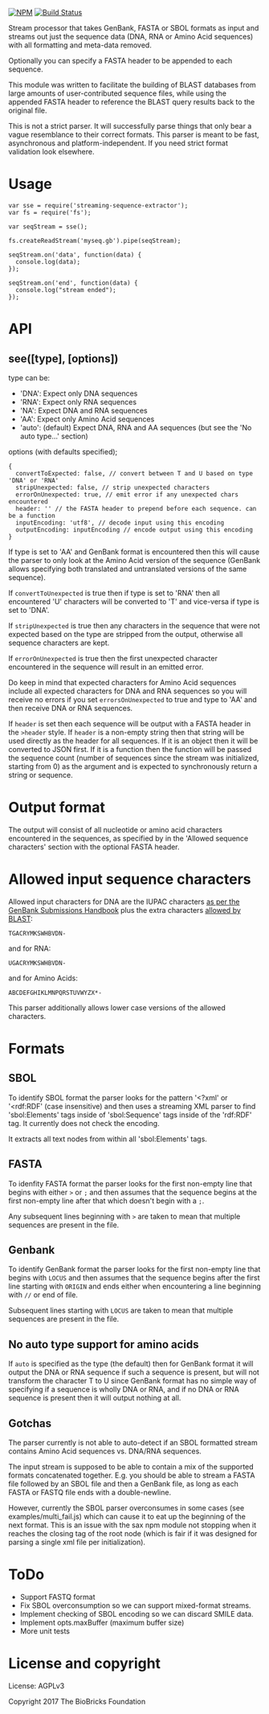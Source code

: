 [![NPM][npm-img]][npm-url]
[![Build Status][ci-img]][ci-url]

Stream processor that takes GenBank, FASTA or SBOL formats as input and streams out just the sequence data (DNA, RNA or Amino Acid sequences) with all formatting and meta-data removed. 

Optionally you can specify a FASTA header to be appended to each sequence.

This module was written to facilitate the building of BLAST databases from large amounts of user-contributed sequence files, while using the appended FASTA header to reference the BLAST query results back to the original file.

This is not a strict parser. It will successfully parse things that only bear a vague resemblance to their correct formats. This parser is meant to be fast, asynchronous and platform-independent. If you need strict format validation look elsewhere.

# Usage

```
var sse = require('streaming-sequence-extractor');
var fs = require('fs');

var seqStream = sse();

fs.createReadStream('myseq.gb').pipe(seqStream);

seqStream.on('data', function(data) {
  console.log(data);
});

seqStream.on('end', function(data) {
  console.log("stream ended");
});
```

# API

## see([type], [options])

type can be:

* 'DNA': Expect only DNA sequences
* 'RNA': Expect only RNA sequences
* 'NA': Expect DNA and RNA sequences
* 'AA': Expect only Amino Acid sequences
* 'auto': (default) Expect DNA, RNA and AA sequences (but see the 'No auto type...' section)

options (with defaults specified);

```
{
  convertToExpected: false, // convert between T and U based on type 'DNA' or 'RNA'
  stripUnexpected: false, // strip unexpected characters
  errorOnUnexpected: true, // emit error if any unexpected chars encountered
  header: '' // the FASTA header to prepend before each sequence. can be a function
  inputEncoding: 'utf8', // decode input using this encoding
  outputEncoding: inputEncoding // encode output using this encoding
}
```

If type is set to 'AA' and GenBank format is encountered then this will cause the parser to only look at the Amino Acid version of the sequence (GenBank allows specifying both translated and untranslated versions of the same sequence). 

If `convertToUnexpected` is true then if type is set to 'RNA' then all encountered 'U' characters will be converted to 'T' and vice-versa if type is set to 'DNA'. 

If `stripUnexpected` is true then any characters in the sequence that were not expected based on the type are stripped from the output, otherwise all sequence characters are kept.

If `errorOnUnexpected` is true then the first unexpected character encountered in the sequence will result in an emitted error. 

Do keep in mind that expected characters for Amino Acid sequences include all expected characters for DNA and RNA sequences so you will receive no errors if you set `errorsOnUnexpected` to true and type to 'AA' and then receive DNA or RNA sequences.

If `header` is set then each sequence will be output with a FASTA header in the `>header` style. If `header` is a non-empty string then that string will be used directly as the header for all sequences. If it is an object then it will be converted to JSON first. If it is a function then the function will be passed the sequence count (number of sequences since the stream was initialized, starting from 0) as the argument and is expected to synchronously return a string or sequence.

# Output format

The output will consist of all nucleotide or amino acid characters encountered in the sequences, as specified by in the 'Allowed sequence characters' section with the optional FASTA header.

# Allowed input sequence characters

Allowed input characters for DNA are the IUPAC characters [as per the GenBank Submissions Handbook](https://www.ncbi.nlm.nih.gov/books/NBK53702/#gbankquickstart.if_i_don_t_know_the_base) plus the extra characters [allowed by BLAST](https://blast.ncbi.nlm.nih.gov/Blast.cgi?CMD=Web&PAGE_TYPE=BlastDocs&DOC_TYPE=BlastHelp):

```
TGACRYMKSWHBVDN-
```

and for RNA:

```
UGACRYMKSWHBVDN-
```

and for Amino Acids:

```
ABCDEFGHIKLMNPQRSTUVWYZX*-
```

This parser additionally allows lower case versions of the allowed characters.

# Formats

## SBOL

To identify SBOL format the parser looks for the pattern '<?xml' or '<rdf:RDF' (case insensitive) and then uses a streaming XML parser to find 'sbol:Elements' tags inside of 'sbol:Sequence' tags inside of the 'rdf:RDF' tag. It currently does not check the encoding.

It extracts all text nodes from within all 'sbol:Elements' tags.

## FASTA

To idenfity FASTA format the parser looks for the first non-empty line that begins with either `>` or `;` and then assumes that the sequence begins at the first non-empty line after that which doesn't begin with a `;`.  

Any subsequent lines beginning with `>` are taken to mean that multiple sequences are present in the file.

## Genbank

To identify GenBank format the parser looks for the first non-empty line that begins with `LOCUS` and then assumes that the sequence begins after the first line starting with `ORIGIN` and ends either when encountering a line beginning with `//` or end of file.

Subsequent lines starting with `LOCUS` are taken to mean that multiple sequences are present in the file.

## No auto type support for amino acids

If `auto` is specified as the type (the default) then for GenBank format it will output the DNA or RNA sequence if such a sequence is present, but will not transform the character T to U since GenBank format has no simple way of specifying if a sequence is wholly DNA or RNA, and if no DNA or RNA sequence is present then it will output nothing at all.

## Gotchas

The parser currently is not able to auto-detect if an SBOL formatted stream contains Amino Acid sequences vs. DNA/RNA sequences.

The input stream is supposed to be able to contain a mix of the supported formats concatenated together. E.g. you should be able to stream a FASTA file followed by an SBOL file and then a GenBank file, as long as each FASTA or FASTQ file ends with a double-newline.

However, currently the SBOL parser overconsumes in some cases (see examples/multi_fail.js) which can cause it to eat up the beginning of the next format. This is an issue with the sax npm module not stopping when it reaches the closing tag of the root node (which is fair if it was designed for parsing a single xml file per initialization).

# ToDo

* Support FASTQ format
* Fix SBOL overconsumption so we can support mixed-format streams.
* Implement checking of SBOL encoding so we can discard SMILE data.
* Implement opts.maxBuffer (maximum buffer size)
* More unit tests

# License and copyright

License: AGPLv3

Copyright 2017 The BioBricks Foundation

[ci-img]: https://travis-ci.org/biobricks/streaming-sequence-extractor.svg?branch=master
[ci-url]: https://travis-ci.org/biobricks/streaming-sequence-extractor
[npm-img]: https://nodei.co/npm/streaming-sequence-extractor.png
[npm-url]: https://nodei.co/npm/streaming-sequence-extractor/